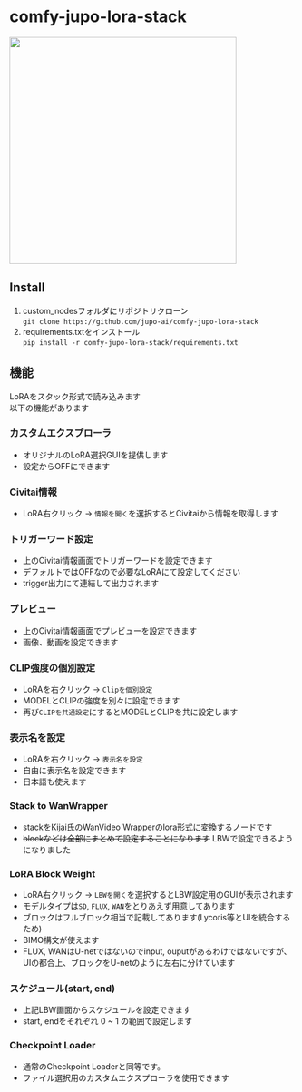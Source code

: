 # comfy-jupo-lora-stack

<img src="https://files.catbox.moe/6g9nt4.png" height=400>

## Install
1. custom_nodesフォルダにリポジトリクローン  
   `git clone https://github.com/jupo-ai/comfy-jupo-lora-stack`
2. requirements.txtをインストール  
   `pip install -r comfy-jupo-lora-stack/requirements.txt`


## 機能
LoRAをスタック形式で読み込みます  
以下の機能があります

### カスタムエクスプローラ
- オリジナルのLoRA選択GUIを提供します
- 設定からOFFにできます

### Civitai情報
- LoRA右クリック -> `情報を開く`を選択するとCivitaiから情報を取得します

### トリガーワード設定
- 上のCivitai情報画面でトリガーワードを設定できます
- デフォルトではOFFなので必要なLoRAにて設定してください
- trigger出力にて連結して出力されます

### プレビュー
- 上のCivitai情報画面でプレビューを設定できます
- 画像、動画を設定できます

### CLIP強度の個別設定
- LoRAを右クリック -> `Clipを個別設定`
- MODELとCLIPの強度を別々に設定できます
- 再び`CLIPを共通設定`にするとMODELとCLIPを共に設定します

### 表示名を設定
- LoRAを右クリック -> `表示名を設定`
- 自由に表示名を設定できます
- 日本語も使えます

### Stack to WanWrapper
- stackをKijai氏のWanVideo Wrapperのlora形式に変換するノードです
- ~~blockなどは全部にまとめて設定することになります~~ LBWで設定できるようになりました

### LoRA Block Weight
- LoRA右クリック -> `LBWを開く`を選択するとLBW設定用のGUIが表示されます
- モデルタイプは`SD`, `FLUX`, `WAN`をとりあえず用意してあります
- ブロックはフルブロック相当で記載してあります(Lycoris等とUIを統合するため)
- BIMO構文が使えます
- FLUX, WANはU-netではないのでinput, ouputがあるわけではないですが、UIの都合上、ブロックをU-netのように左右に分けています

### スケジュール(start, end)
- 上記LBW画面からスケジュールを設定できます
- start, endをそれぞれ 0 ~ 1 の範囲で設定します

### Checkpoint Loader
- 通常のCheckpoint Loaderと同等です。
- ファイル選択用のカスタムエクスプローラを使用できます